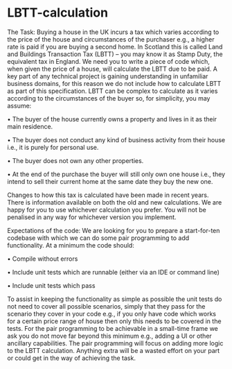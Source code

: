 # LBTT-calculation
The Task:
Buying a house in the UK incurs a tax which varies according to the price of the house and
circumstances of the purchaser e.g., a higher rate is paid if you are buying a second home. In
Scotland this is called Land and Buildings Transaction Tax (LBTT) – you may know it as Stamp Duty,
the equivalent tax in England. We need you to write a piece of code which, when given the price of a
house, will calculate the LBTT due to be paid.
A key part of any technical project is gaining understanding in unfamiliar business domains, for this
reason we do not include how to calculate LBTT as part of this specification. LBTT can be complex to
calculate as it varies according to the circumstances of the buyer so, for simplicity, you may assume:

• The buyer of the house currently owns a property and lives in it as their main residence.

• The buyer does not conduct any kind of business activity from their house i.e., it is purely for
personal use.

• The buyer does not own any other properties.

• At the end of the purchase the buyer will still only own one house i.e., they intend to sell
their current home at the same date they buy the new one.

Changes to how this tax is calculated have been made in recent years. There is information available
on both the old and new calculations. We are happy for you to use whichever calculation you prefer.
You will not be penalised in any way for whichever version you implement.

Expectations of the code:
We are looking for you to prepare a start-for-ten codebase with which we can do some pair
programming to add functionality. At a minimum the code should:

• Compile without errors

• Include unit tests which are runnable (either via an IDE or command line)

• Include unit tests which pass

To assist in keeping the functionality as simple as possible the unit tests do not need to cover all
possible scenarios, simply that they pass for the scenario they cover in your code e.g., if you only
have code which works for a certain price range of house then only this needs to be covered in the
tests.
For the pair programming to be achievable in a small-time frame we ask you do not move far beyond
this minimum e.g., adding a UI or other ancillary capabilities. The pair programming will focus on
adding more logic to the LBTT calculation. Anything extra will be a wasted effort on your part or
could get in the way of achieving the task.

